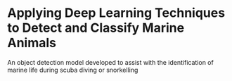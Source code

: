 # Applying Deep Learning Techniques to Detect and Classify Marine Animals

An object detection model developed to assist with the identification of marine life during scuba diving or snorkelling
